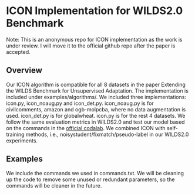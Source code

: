 # ICON Implementation for WILDS2.0 Benchmark

Note: This is an anonymous repo for ICON implementation as the work is under review. I will move it to the official github repo after the paper is accepted.

## Overview
Our ICON algorithm is compatible for all 8 datasets in the paper Extending the WILDS Benchmark for Unsupervised Adaptation. The implementation is included under examples/algorithms/. We included three implementations: icon.py, icon_noaug.py and icon_det.py. icon_noaug.py is for civilcomments, amazon and ogb-molpcba, where no data augmentation is used. icon_det.py is for globalwheat. icon.py is for the rest 4 datasets. We follow the same evaluation metrics in WILDS2.0 and test our model based on the commands in the [official codalab](https://worksheets.codalab.org/worksheets/0x52cea64d1d3f4fa89de326b4e31aa50a). We combined ICON with self-training methods, i.e., noisystudent/fixmatch/pseudo-label in our WILDS2.0 experiments.

## Examples

We include the commands we used in commands.txt. We will be cleaning up the code to remove some unused or redundant parameters, so the commands will be cleaner in the future.
